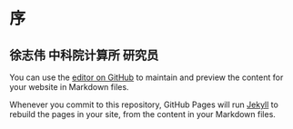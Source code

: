 
# 序 
## 徐志伟 中科院计算所 研究员


 You can use the [editor on GitHub](https://github.com/deltadbu/6kids.learning.scratch.io/edit/gh-pages/Prace.md) to maintain and preview the content for your website in Markdown files.

Whenever you commit to this repository, GitHub Pages will run [Jekyll](https://jekyllrb.com/) to rebuild the pages in your site, from the content in your Markdown files.



